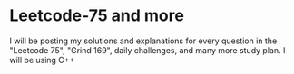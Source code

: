 # Leetcode-75 and more
I will be posting my solutions and explanations for every question in the "Leetcode 75", "Grind 169", daily challenges, and many more study plan. I will be using C++

